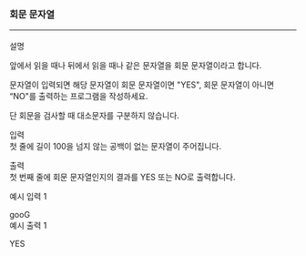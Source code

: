 ### 회문 문자열 <hr>
설명<br>

앞에서 읽을 때나 뒤에서 읽을 때나 같은 문자열을 회문 문자열이라고 합니다.<br>

문자열이 입력되면 해당 문자열이 회문 문자열이면 "YES", 회문 문자열이 아니면 “NO"를 출력하는 프로그램을 작성하세요.<br>

단 회문을 검사할 때 대소문자를 구분하지 않습니다.<br>


입력<br>
첫 줄에 길이 100을 넘지 않는 공백이 없는 문자열이 주어집니다.<br>


출력<br>
첫 번째 줄에 회문 문자열인지의 결과를 YES 또는 NO로 출력합니다.<br>


예시 입력 1 <br>

gooG<br>
예시 출력 1<br>

YES<br>